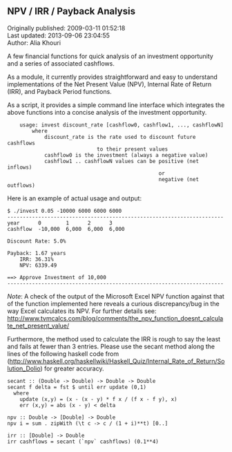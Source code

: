 ## NPV / IRR / Payback Analysis  
Originally published: 2009-03-11 01:52:18  
Last updated: 2013-09-06 23:04:55  
Author: Alia Khouri  
  
A few financial functions for quick analysis of an investment opportunity and a series of associated cashflows.

As a module, it currently provides straightforward and easy to understand implementations of the Net Present Value (NPV), Internal Rate of Return (IRR), and Payback Period functions.

As a script, it provides a simple command line interface which integrates the above functions into a concise analysis of the investment opportunity.

        usage: invest discount_rate [cashflow0, cashflow1, ..., cashflowN]
            where 
                discount_rate is the rate used to discount future cashflows 
                                 to their present values
                cashflow0 is the investment (always a negative value)
                cashflow1 .. cashflowN values can be positive (net inflows) 
                                                     or
                                                     negative (net outflows)

Here is an example of actual usage and output:

    $ ./invest 0.05 -10000 6000 6000 6000
    ----------------------------------------------------------------------
    year      0        1      2      3     
    cashflow  -10,000  6,000  6,000  6,000 

    Discount Rate: 5.0%

    Payback: 1.67 years
        IRR: 36.31%
        NPV: 6339.49

    ==> Approve Investment of 10,000
    ----------------------------------------------------------------------


*Note*: A check of the output of the Microsoft Excel NPV function against that of the function implemented here reveals a curious discrepancy/bug in the way Excel calculates its NPV. For further details see: http://www.tvmcalcs.com/blog/comments/the_npv_function_doesnt_calculate_net_present_value/

Furthermore, the method used to calculate the IRR is rough to say the least and fails at fewer than 3 entries. Please use the secant method along the lines of the following haskell code from (http://www.haskell.org/haskellwiki/Haskell_Quiz/Internal_Rate_of_Return/Solution_Dolio) for greater accuracy.

    secant :: (Double -> Double) -> Double -> Double
    secant f delta = fst $ until err update (0,1)
      where
        update (x,y) = (x - (x - y) * f x / (f x - f y), x)
        err (x,y) = abs (x - y) < delta

    npv :: Double -> [Double] -> Double
    npv i = sum . zipWith (\t c -> c / (1 + i)**t) [0..]

    irr :: [Double] -> Double
    irr cashflows = secant (`npv` cashflows) (0.1**4)
